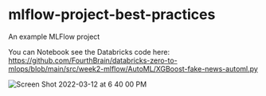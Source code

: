 # mlflow-project-best-practices
An example MLFlow project

You can Notebook see the Databricks code here:  https://github.com/FourthBrain/databricks-zero-to-mlops/blob/main/src/week2-mlflow/AutoML/XGBoost-fake-news-automl.py

![Screen Shot 2022-03-12 at 6 40 00 PM](https://user-images.githubusercontent.com/58792/158038852-4bd3c5c0-5a41-491d-9cdb-a19587766b75.png)
